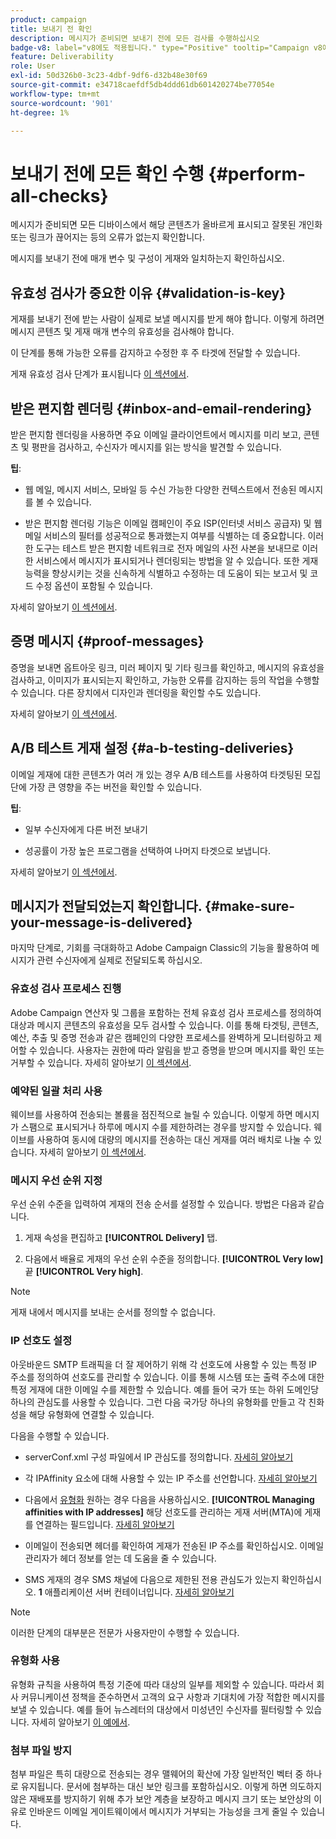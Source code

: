 ```yaml
---
product: campaign
title: 보내기 전 확인
description: 메시지가 준비되면 보내기 전에 모든 검사를 수행하십시오
badge-v8: label="v8에도 적용됩니다." type="Positive" tooltip="Campaign v8에도 적용됩니다."
feature: Deliverability
role: User
exl-id: 50d326b0-3c23-4dbf-9df6-d32b48e30f69
source-git-commit: e34718caefdf5db4ddd61db601420274be77054e
workflow-type: tm+mt
source-wordcount: '901'
ht-degree: 1%

---
```


# 보내기 전에 모든 확인 수행 {#perform-all-checks}

메시지가 준비되면 모든 디바이스에서 해당 콘텐츠가 올바르게 표시되고 잘못된 개인화 또는 링크가 끊어지는 등의 오류가 없는지 확인합니다.

메시지를 보내기 전에 매개 변수 및 구성이 게재와 일치하는지 확인하십시오.

## 유효성 검사가 중요한 이유 {#validation-is-key}

게재를 보내기 전에 받는 사람이 실제로 보낼 메시지를 받게 해야 합니다. 이렇게 하려면 메시지 콘텐츠 및 게재 매개 변수의 유효성을 검사해야 합니다.

이 단계를 통해 가능한 오류를 감지하고 수정한 후 주 타겟에 전달할 수 있습니다.

게재 유효성 검사 단계가 표시됩니다 [이 섹션에서](steps-validating-the-delivery.md).

## 받은 편지함 렌더링 {#inbox-and-email-rendering}

받은 편지함 렌더링을 사용하면 주요 이메일 클라이언트에서 메시지를 미리 보고, 콘텐츠 및 평판을 검사하고, 수신자가 메시지를 읽는 방식을 발견할 수 있습니다.

**팁**:

* 웹 메일, 메시지 서비스, 모바일 등 수신 가능한 다양한 컨텍스트에서 전송된 메시지를 볼 수 있습니다.

* 받은 편지함 렌더링 기능은 이메일 캠페인이 주요 ISP(인터넷 서비스 공급자) 및 웹 메일 서비스의 필터를 성공적으로 통과했는지 여부를 식별하는 데 중요합니다. 이러한 도구는 테스트 받은 편지함 네트워크로 전자 메일의 사전 사본을 보내므로 이러한 서비스에서 메시지가 표시되거나 렌더링되는 방법을 알 수 있습니다. 또한 게재 능력을 향상시키는 것을 신속하게 식별하고 수정하는 데 도움이 되는 보고서 및 코드 수정 옵션이 포함될 수 있습니다.

자세히 알아보기 [이 섹션에서](inbox-rendering.md).

## 증명 메시지 {#proof-messages}

증명을 보내면 옵트아웃 링크, 미러 페이지 및 기타 링크를 확인하고, 메시지의 유효성을 검사하고, 이미지가 표시되는지 확인하고, 가능한 오류를 감지하는 등의 작업을 수행할 수 있습니다. 다른 장치에서 디자인과 렌더링을 확인할 수도 있습니다.

자세히 알아보기 [이 섹션에서](steps-validating-the-delivery.md#sending-a-proof).

## A/B 테스트 게재 설정 {#a-b-testing-deliveries}

이메일 게재에 대한 콘텐츠가 여러 개 있는 경우 A/B 테스트를 사용하여 타겟팅된 모집단에 가장 큰 영향을 주는 버전을 확인할 수 있습니다.

**팁**:

* 일부 수신자에게 다른 버전 보내기

* 성공률이 가장 높은 프로그램을 선택하여 나머지 타겟으로 보냅니다.

자세히 알아보기 [이 섹션에서](get-started-a-b-testing.md).

## 메시지가 전달되었는지 확인합니다. {#make-sure-your-message-is-delivered}

마지막 단계로, 기회를 극대화하고 Adobe Campaign Classic의 기능을 활용하여 메시지가 관련 수신자에게 실제로 전달되도록 하십시오.

### 유효성 검사 프로세스 진행

Adobe Campaign 연산자 및 그룹을 포함하는 전체 유효성 검사 프로세스를 정의하여 대상과 메시지 콘텐츠의 유효성을 모두 검사할 수 있습니다. 이를 통해 타겟팅, 콘텐츠, 예산, 추출 및 증명 전송과 같은 캠페인의 다양한 프로세스를 완벽하게 모니터링하고 제어할 수 있습니다. 사용자는 권한에 따라 알림을 받고 증명을 받으며 메시지를 확인 또는 거부할 수 있습니다. 자세히 알아보기 [이 섹션에서](../../campaign/using/marketing-campaign-approval.md).

### 예약된 일괄 처리 사용

웨이브를 사용하여 전송되는 볼륨을 점진적으로 늘릴 수 있습니다. 이렇게 하면 메시지가 스팸으로 표시되거나 하루에 메시지 수를 제한하려는 경우를 방지할 수 있습니다. 웨이브를 사용하여 동시에 대량의 메시지를 전송하는 대신 게재를 여러 배치로 나눌 수 있습니다. 자세히 알아보기 [이 섹션에서](steps-sending-the-delivery.md#sending-using-multiple-waves).

### 메시지 우선 순위 지정

우선 순위 수준을 입력하여 게재의 전송 순서를 설정할 수 있습니다. 방법은 다음과 같습니다.

1. 게재 속성을 편집하고 **[!UICONTROL Delivery]** 탭.

1. 다음에서 배율로 게재의 우선 순위 수준을 정의합니다. **[!UICONTROL Very low]** 끝 **[!UICONTROL Very high]**.

>[!NOTE]
>
>게재 내에서 메시지를 보내는 순서를 정의할 수 없습니다.

### IP 선호도 설정

아웃바운드 SMTP 트래픽을 더 잘 제어하기 위해 각 선호도에 사용할 수 있는 특정 IP 주소를 정의하여 선호도를 관리할 수 있습니다. 이를 통해 시스템 또는 출력 주소에 대한 특정 게재에 대한 이메일 수를 제한할 수 있습니다. 예를 들어 국가 또는 하위 도메인당 하나의 관심도를 사용할 수 있습니다. 그런 다음 국가당 하나의 유형화를 만들고 각 친화성을 해당 유형화에 연결할 수 있습니다.

다음을 수행할 수 있습니다.

* serverConf.xml 구성 파일에서 IP 관심도를 정의합니다. [자세히 알아보기](../../installation/using/configuring-campaign-server.md#managing-outbound-smtp-traffic-with-affinities)

* 각 IPAffinity 요소에 대해 사용할 수 있는 IP 주소를 선언합니다. [자세히 알아보기](../../installation/using/email-deliverability.md#list-of-ip-addresses-to-use)

* 다음에서 [유형화](../../campaign-opt/using/about-campaign-typologies.md) 원하는 경우 다음을 사용하십시오. **[!UICONTROL Managing affinities with IP addresses]** 해당 선호도를 관리하는 게재 서버(MTA)에 게재를 연결하는 필드입니다. [자세히 알아보기](../../campaign-opt/using/applying-rules.md#control-outgoing-smtp-traffic)

* 이메일이 전송되면 헤더를 확인하여 게재가 전송된 IP 주소를 확인하십시오. 이메일 관리자가 헤더 정보를 얻는 데 도움을 줄 수 있습니다.

* SMS 게재의 경우 SMS 채널에 다음으로 제한된 전용 관심도가 있는지 확인하십시오. **1** 애플리케이션 서버 컨테이너입니다. [자세히 알아보기](../../installation/using/configure-delivery-settings.md#managing-outbound-smtp-traffic-with-affinities)

>[!NOTE]
>
>이러한 단계의 대부분은 전문가 사용자만이 수행할 수 있습니다.

### 유형화 사용

유형화 규칙을 사용하여 특정 기준에 따라 대상의 일부를 제외할 수 있습니다. 따라서 회사 커뮤니케이션 정책을 준수하면서 고객의 요구 사항과 기대치에 가장 적합한 메시지를 보낼 수 있습니다. 예를 들어 뉴스레터의 대상에서 미성년인 수신자를 필터링할 수 있습니다. 자세히 알아보기 [이 예에서](../../campaign-opt/using/filtering-rules.md).

### 첨부 파일 방지

첨부 파일은 특히 대량으로 전송되는 경우 맬웨어의 확산에 가장 일반적인 벡터 중 하나로 유지됩니다. 문서에 첨부하는 대신 보안 링크를 포함하십시오. 이렇게 하면 의도하지 않은 재배포를 방지하기 위해 추가 보안 계층을 보장하고 메시지 크기 또는 보안상의 이유로 인바운드 이메일 게이트웨이에서 메시지가 거부되는 가능성을 크게 줄일 수 있습니다.
